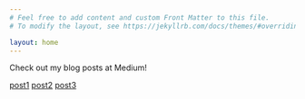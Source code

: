 ```yaml
---
# Feel free to add content and custom Front Matter to this file.
# To modify the layout, see https://jekyllrb.com/docs/themes/#overriding-theme-defaults

layout: home
---
```


Check out my blog posts at Medium! 

[post1](https://medium.com/swlh/image-processing-with-python-introduction-to-computer-vision-8c730073ede3 "Introduction to Computer Vision")
[post2](https://medium.com/swlh/image-processing-with-python-digital-image-sampling-and-quantization-4d2c514e0f00 "Digital Image and Quantization")
[post3](https://medium.com/swlh/image-processing-with-python-fourier-transform-for-digital-images-bc918786e375 "Image Enhancements using Fourier Transform")
